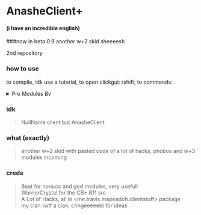 # AnasheClient+ 
#### (i have an incredible english)
###now in beta 0.9
another w+2 skid sheeeesh

2nd repository 

### how to use

to compile, idk use a tutorial, to open clickgui: rshift, to commands: . <br>


<details>
  <summary>Pro Modules Bv</summary> <br>
  Instant Burrow<br>
  hollow ca<br>
  NewHoleFill, includes Skull mode<br>
  AutoSelfBlock, mode: Webs and Skull <br>
  PvPInfo, announce some events like epearls or obtaining weakness effect <br><br>
</details>

### idk
> NullName client but AnasheClient

### what (exactly)
> another w+2 skid with pasted code of a lot of hacks, phobos and w+3 modules incoming
### creds
> Beat for nora.cc and god modules, very usefull <br>
> WarriorCrystal for the CB+ B11 src <br>
> A Lot of Hacks, all in <me.travis.mapeadoh.clientstuff> package<br>
> my clan (wtf a clan, cringeeeeee) for ideas <br>

